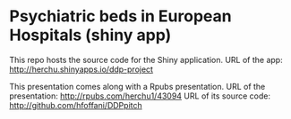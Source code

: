 Psychiatric beds in European Hospitals (shiny app)
========================================================

This repo hosts the source code for the Shiny application.
URL of the app: http://herchu.shinyapps.io/ddp-project

This presentation comes along with a Rpubs presentation.
URL of the presentation: http://rpubs.com/herchu1/43094
URL of its source code: http://github.com/hfoffani/DDPpitch


